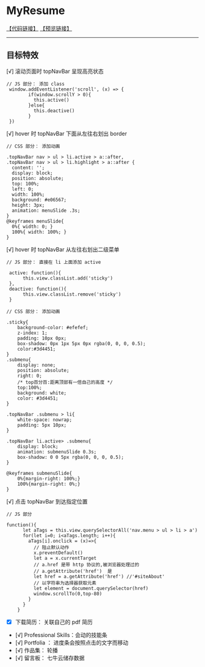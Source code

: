 # MyResume

[【代码链接】](https://github.com/wangsiyuan233/react-todolist)
[【预览链接】](http://wangsiyuan233.cn/MyResume/cv.html)

----------

## 目标特效 ##


[√] 滚动页面时 topNavBar 呈现高亮状态

```
// JS 部分： 添加 class
 window.addEventListener('scroll', (x) => {
        if(window.scrollY > 0){
          this.active()
        }else{
          this.deactive()
        }
 })
```
[√] hover 时 topNavBar 下面从左往右划出 border 

```
// CSS 部分： 添加动画 

.topNavBar nav > ul > li.active > a::after,
.topNavBar nav > ul > li.highlight > a::after {
  content: '';
  display: block;
  position: absolute;
  top: 100%;
  left: 0;
  width: 100%;
  background: #e06567;
  height: 3px;
  animation: menuSlide .3s;
}
@keyframes menuSlide{
  0%{ width: 0; }
  100%{ width: 100%; }
}
```

[√] hover 时 topNavBar 从左往右划出二级菜单
```
// JS 部分： 直接在 li 上面添加 active

 active: function(){
      this.view.classList.add('sticky')
 },
 deactive: function(){
      this.view.classList.remove('sticky')
 }
```
```
// CSS 部分： 添加动画 

.sticky{
    background-color: #efefef;
    z-index: 1;
    padding: 10px 0px;
    box-shadow: 0px 1px 5px 0px rgba(0, 0, 0, 0.5);
    color:#3d4451;
}
.submenu{
    display: none;
    position: absolute;
    right: 0;
    /* top百分百:距离顶部有一倍自己的高度 */
    top:100%;
    background: white;
    color: #3d4451;
}

.topNavBar .submenu > li{
    white-space: nowrap;
    padding: 5px 10px;
}

.topNavBar li.active> .submenu{
    display: block;
    animation: submenuSlide 0.3s;
    box-shadow: 0 0 5px rgba(0, 0, 0, 0.5);
}

@keyframes submenuSlide{
    0%{margin-right: 100%;}
    100%{margin-right: 0%;}
}
```

[√] 点击 topNavBar 到达指定位置
```
// JS 部分

function(){
      let aTags = this.view.querySelectorAll('nav.menu > ul > li > a')
      for(let i=0; i<aTags.length; i++){
        aTags[i].onclick = (x)=>{
          // 阻止默认动作
          x.preventDefault()
          let a = x.currentTarget
          // a.href 是带 http 协议的,被浏览器处理过的
          // a.getAttribute('href')  是
          let href = a.getAttribute('href') //'#siteAbout'
          // 以字符串为选择器获取元素
          let element = document.querySelector(href)
          window.scrollTo(0,top-80)
        }
      }
    }
```

- [X] 下载简历： 关联自己的 pdf 简历
- [√] Professional Skills：会动的技能条
- [√] Portfolia ： 进度条会按照点击的文字而移动
- [√] 作品集： 轮播 
- [√] 留言板： 七牛云储存数据

